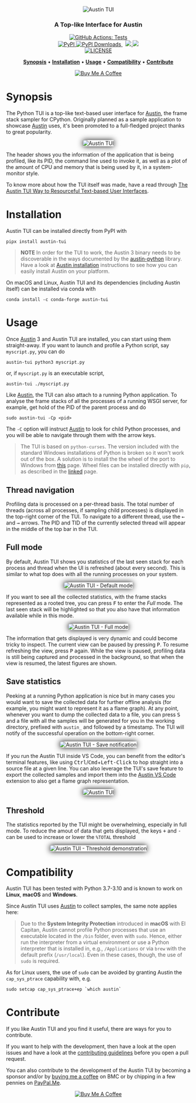 <p align="center">
  <br><img src="art/logo.png" alt="Austin TUI" /><br>
</p>

<h3 align="center">A Top-like Interface for Austin</h3>


<p align="center">
  <a href="https://github.com/P403n1x87/austin-tui/actions?workflow=Tests">
    <img src="https://github.com/P403n1x87/austin-tui/workflows/Tests/badge.svg"
         alt="GitHub Actions: Tests">
  </a>
  <br/>
  <!-- <a href="https://travis-ci.org/P403n1x87/austin-tui">
    <img src="https://travis-ci.org/P403n1x87/austin-tui.svg?branch=master"
         alt="Travis CI">
  </a>
  <a href="https://codecov.io/gh/P403n1x87/austin-tui">
    <img src="https://codecov.io/gh/P403n1x87/austin-tui/branch/master/graph/badge.svg"
         alt="Codecov">
  </a> -->
  <a href="https://pypi.org/project/austin-tui/">
    <img src="https://img.shields.io/pypi/v/austin-tui.svg"
         alt="PyPI">
  </a>
  <a href="https://pypi.org/project/austin-tui/">
    <img src="https://static.pepy.tech/personalized-badge/austin-tui?period=total&units=international_system&left_color=grey&right_color=blue&left_text=downloads"
         alt="PyPI Downloads">
  </a>
  &nbsp;
  <a href="https://anaconda.org/conda-forge/austin-tui">
    <img src="https://anaconda.org/conda-forge/austin-tui/badges/version.svg" />
  </a>
  <a href="https://anaconda.org/conda-forge/austin-tui">
    <img src="https://anaconda.org/conda-forge/austin-tui/badges/downloads.svg" />
  </a>
  
  <br/>
  
  <a href="https://github.com/P403n1x87/austin-tui/blob/master/LICENSE.md">
    <img src="https://img.shields.io/badge/license-GPLv3-ff69b4.svg"
         alt="LICENSE">
  </a>
</p>

<p align="center">
  <a href="#synopsis"><b>Synopsis</b></a>&nbsp;&bull;
  <a href="#installation"><b>Installation</b></a>&nbsp;&bull;
  <a href="#usage"><b>Usage</b></a>&nbsp;&bull;
  <a href="#compatibility"><b>Compatibility</b></a>&nbsp;&bull;
  <a href="#contribute"><b>Contribute</b></a>
</p>

<p align="center">
  <a
    href="https://www.buymeacoffee.com/Q9C1Hnm28"
    target="_blank">
  <img
    src="https://www.buymeacoffee.com/assets/img/custom_images/orange_img.png"
    alt="Buy Me A Coffee" />
  </a>
</p>

# Synopsis

The Python TUI is a top-like text-based user interface for [Austin], the frame
stack sampler for CPython. Originally planned as a sample application to
showcase [Austin] uses, it's been promoted to a full-fledged project thanks to
great popularity.

<p align="center">
  <img src="art/austin-tui.gif"
       style="box-shadow: #111 0px 0px 16px;"
       alt="Austin TUI" />
</p>

The header shows you the information of the application that is being profiled,
like its PID, the command line used to invoke it, as well as a plot of the
amount of CPU and memory that is being used by it, in a system-monitor style.

To know more about how the TUI itself was made, have a read through [The Austin
TUI Way to Resourceful Text-based User Interfaces].

# Installation

Austin TUI can be installed directly from PyPI with

~~~ console
pipx install austin-tui
~~~

> **NOTE** In order for the TUI to work, the Austin 3 binary needs to be
> discoverable in the ways documented by the [austin-python] library. Have a
> look at [Austin installation] instructions to see how you can easily install
> Austin on your platform.

On macOS and Linux, Austin TUI and its dependencies (including Austin itself) 
can be installed via conda with

~~~ console
conda install -c conda-forge austin-tui
~~~

# Usage

Once [Austin] 3 and Austin TUI are installed, you can start using them
straight-away. If you want to launch and profile a Python script, say
`myscript.py`, you can do

~~~ console
austin-tui python3 myscript.py
~~~

or, if `myscript.py` is an executable script,

~~~ console
austin-tui ./myscript.py
~~~

Like [Austin], the TUI can also attach to a running Python application. To
analyse the frame stacks of all the processes of a running WSGI server, for
example, get hold of the PID of the parent process and do

~~~ console
sudo austin-tui -Cp <pid>
~~~

The `-C` option will instruct [Austin] to look for child Python processes, and you
will be able to navigate through them with the arrow keys.

> The TUI is based on `python-curses`. The version included with the standard
> Windows installations of Python is broken so it won't work out of the box. A
> solution is to install the the wheel of the port to Windows from
> [this](https://www.lfd.uci.edu/~gohlke/pythonlibs/#curses) page. Wheel files
> can be installed directly with `pip`, as described in the
> [linked](https://pip.pypa.io/en/latest/user_guide/#installing-from-wheels)
> page.

## Thread navigation

Profiling data is processed on a per-thread basis. The total number of threads
(across all processes, if sampling child processes) is displayed in the
top-right corner of the TUI. To navigate to a different thread, use the
<kbd>&larr;</kbd> and <kbd>&rarr;</kbd> arrows. The PID and TID of the currently
selected thread will appear in the middle of the top bar in the TUI.


## Full mode

By default, Austin TUI shows you statistics of the last seen stack for each
process and thread when the UI is refreshed (about every second). This is
similar to what top does with all the running processes on your system.

<p align="center">
  <img src="art/austin-tui-normal-mode.png"
       style="box-shadow: #111 0px 0px 16px;"
       alt="Austin TUI - Default mode" />
</p>

If you want to see all the collected statistics, with the frame stacks
represented as a rooted tree, you can press <kbd>F</kbd> to enter the _Full_
mode. The last seen stack will be highlighted so that you also have that
information available while in this mode.

<p align="center">
  <img src="art/austin-tui-full-mode.png"
       style="box-shadow: #111 0px 0px 16px;"
       alt="Austin TUI - Full mode" />
</p>

The information that gets displayed is very dynamic and could become tricky to
inspect. The current view can be paused by pressing <kbd>P</kbd>. To resume
refreshing the view, press <kbd>P</kbd> again. While the view is paused,
profiling data is still being captured and processed in the background, so that
when the view is resumed, the latest figures are shown.


## Save statistics

Peeking at a running Python application is nice but in many cases you would want
to save the collected data for further offline analysis (for example, you might
want to represent it as a flame graph). At any point, whenever you want to dump
the collected data to a file, you can press <kbd>S</kbd> and a file with all the
samples will be generated for you in the working directory, prefixed with
`austin_` and followed by a timestamp. The TUI will notify of the successful
operation on the bottom-right corner.

<p align="center">
  <img src="art/austin-tui-save.png"
       style="box-shadow: #111 0px 0px 16px;"
       alt="Austin TUI - Save notification" />
</p>

If you run the Austin TUI inside VS Code, you can benefit from the editor's
terminal features, like using <kbd>Ctrl</kbd>/<kbd>Cmd</kbd>+<kbd>Left-Click</kbd>
to hop straight into a source file at a given line. You can also leverage the
TUI's save feature to export the collected samples and import them into the
[Austin VS Code] extension to also get a flame graph representation.

<p align="center">
  <img src="art/austin-tui-vscode.gif"
       style="box-shadow: #111 0px 0px 16px;"
       alt="Austin TUI" />
</p>

## Threshold

The statistics reported by the TUI might be overwhelming, especially in full
mode. To reduce the amout of data that gets displayed, the keys <kbd>+</kbd> and
<kbd>-</kbd> can be used to increase or lower the `%TOTAL` threshold

<p align="center">
  <img src="art/austin-tui-threshold.png"
       style="box-shadow: #111 0px 0px 16px;"
       alt="Austin TUI - Threshold demonstration" />
</p>


# Compatibility

Austin TUI has been tested with Python 3.7-3.10 and is known to work on
**Linux**, **macOS** and **Windows**.

Since Austin TUI uses [Austin] to collect samples, the same note applies here:

> Due to the **System Integrity Protection** introduced in **macOS** with El
> Capitan, Austin cannot profile Python processes that use an executable located
> in the `/bin` folder, even with `sudo`. Hence, either run the interpreter from
> a virtual environment or use a Python interpreter that is installed in, e.g.,
> `/Applications` or via `brew` with the default prefix (`/usr/local`). Even in
> these cases, though, the use of `sudo` is required.

As for Linux users, the use of `sudo` can be avoided by granting Austin the
`cap_sys_ptrace` capability with, e.g.

~~~ console
sudo setcap cap_sys_ptrace+ep `which austin`
~~~

# Contribute

If you like Austin TUI and you find it useful, there are ways for you to
contribute.

If you want to help with the development, then have a look at the open issues
and have a look at the [contributing guidelines](CONTRIBUTING.md) before you
open a pull request.

You can also contribute to the development of the Austin TUI by becoming a
sponsor and/or by [buying me a coffee](https://www.buymeacoffee.com/Q9C1Hnm28)
on BMC or by chipping in a few pennies on
[PayPal.Me](https://www.paypal.me/gtornetta/1).

<p align="center">
  <a href="https://www.buymeacoffee.com/Q9C1Hnm28"
     target="_blank">
  <img src="https://www.buymeacoffee.com/assets/img/custom_images/orange_img.png"
       alt="Buy Me A Coffee" />
  </a>
</p>


[Austin]: https://github.com/P403n1x87/austin
[austin-python]: https://github.com/P403n1x87/austin-python#installation
[Austin installation]: https://github.com/P403n1x87/austin#installation
[Austin VS Code]: https://marketplace.visualstudio.com/items?itemName=p403n1x87.austin-vscode
[The Austin TUI Way to Resourceful Text-based User Interfaces]: https://p403n1x87.github.io/the-austin-tui-way-to-resourceful-text-based-user-interfaces.html
